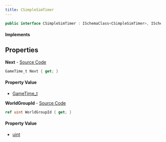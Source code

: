 ```yaml
---
title: CSimpleSimTimer
---
```


```csharp
public interface CSimpleSimTimer : ISchemaClass<CSimpleSimTimer>, ISchemaField, ISchemaClass, INativeHandle
```

#### Implements

## Properties

**Next** - [Source Code](https://github.com/swiftly-solution/swiftlys2/blob/master/managed/src/SwiftlyS2.Generated/Schemas/Interfaces/CSimpleSimTimer.cs#L16)

```csharp
GameTime_t Next { get; }
```

#### Property Value

- [GameTime_t](/docs/api/shared/schemadefinitions/gametime_t)

**WorldGroupId** - [Source Code](https://github.com/swiftly-solution/swiftlys2/blob/master/managed/src/SwiftlyS2.Generated/Schemas/Interfaces/CSimpleSimTimer.cs#L18)

```csharp
ref uint WorldGroupId { get; }
```

#### Property Value

- [uint](https://learn.microsoft.com/dotnet/api/system.uint32)

